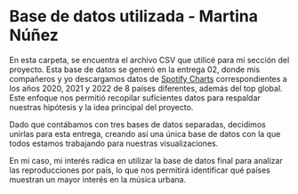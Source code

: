 # Base de datos utilizada - Martina Núñez

En esta carpeta, se encuentra el archivo CSV que utilicé para mi sección del proyecto. Esta base de datos se generó en la entrega 02, donde mis compañeros y yo descargamos datos de [Spotify Charts](https://charts.spotify.com/charts/view/regional-global-weekly/2020-02-06) correspondientes a los años 2020, 2021 y 2022 de 8 países diferentes, además del top global. Este enfoque nos permitió recopilar suficientes datos para respaldar nuestras hipótesis y la idea principal del proyecto.

Dado que contábamos con tres bases de datos separadas, decidimos unirlas para esta entrega, creando así una única base de datos con la que todos estamos trabajando para nuestras visualizaciones.

En mi caso, mi interés radica en utilizar la base de datos final para analizar las reproducciones por país, lo que nos permitirá identificar qué países muestran un mayor interés en la música urbana.
